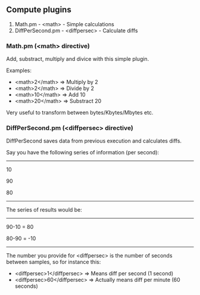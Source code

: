 ## Compute plugins

 1. Math.pm - &lt;math&gt; - Simple calculations
 2. DiffPerSecond.pm - &lt;diffpersec&gt; - Calculate diffs

### Math.pm (&lt;math&gt; directive)

Add, substract, multiply and divice with this simple plugin.

Examples:

 * &lt;math&gt;2&lt;/math&gt; => Multiply by 2
 * &lt;math&gt;2&lt;/math&gt; => Divide by 2
 * &lt;math&gt;10&lt;/math&gt; => Add 10
 * &lt;math&gt;20&lt;/math&gt; => Substract 20

Very useful to transform between bytes/Kbytes/Mbytes etc.

### DiffPerSecond.pm (&lt;diffpersec&gt; directive)

DiffPerSecond saves data from previous execution and calculates diffs.

Say you have the following series of information (per second):
* * *
10

90

80
* * *

The series of results would be:
* * *
90-10 = 80

80-90 = -10
* * *

The number you provide for &lt;diffpersec&gt; is the number of seconds between samples, so for instance this:

 * &lt;diffpersec&gt;1&lt;/diffpersec&gt; => Means diff per second (1 second)
 * &lt;diffpersec&gt;60&lt;/diffpersec&gt; => Actually means diff per minute (60 seconds)


